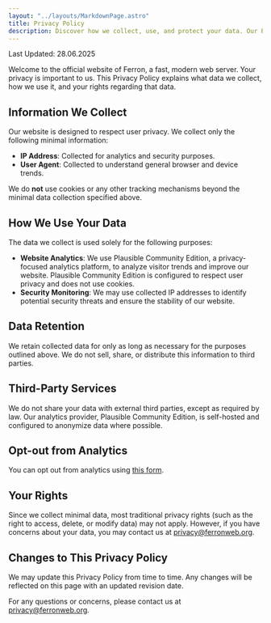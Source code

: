 ```yaml
---
layout: "../layouts/MarkdownPage.astro"
title: Privacy Policy
description: Discover how we collect, use, and protect your data. Our Privacy Policy details our commitment to safeguarding your information on our website.
---
```


Last Updated: 28.06.2025

Welcome to the official website of Ferron, a fast, modern web server. Your privacy is important to us. This Privacy Policy explains what data we collect, how we use it, and your rights regarding that data.

## Information We Collect

Our website is designed to respect user privacy. We collect only the following minimal information:

- **IP Address**: Collected for analytics and security purposes.
- **User Agent**: Collected to understand general browser and device trends.

We do **not** use cookies or any other tracking mechanisms beyond the minimal data collection specified above.

## How We Use Your Data

The data we collect is used solely for the following purposes:

- **Website Analytics**: We use Plausible Community Edition, a privacy-focused analytics platform, to analyze visitor trends and improve our website. Plausible Community Edition is configured to respect user privacy and does not use cookies.
- **Security Monitoring**: We may use collected IP addresses to identify potential security threats and ensure the stability of our website.

## Data Retention

We retain collected data for only as long as necessary for the purposes outlined above. We do not sell, share, or distribute this information to third parties.

## Third-Party Services

We do not share your data with external third parties, except as required by law. Our analytics provider, Plausible Community Edition, is self-hosted and configured to anonymize data where possible.

## Opt-out from Analytics

You can opt out from analytics using [this form](/analytics-optout).

## Your Rights

Since we collect minimal data, most traditional privacy rights (such as the right to access, delete, or modify data) may not apply. However, if you have concerns about your data, you may contact us at [privacy@ferronweb.org](mailto:privacy@ferronweb.org).

## Changes to This Privacy Policy

We may update this Privacy Policy from time to time. Any changes will be reflected on this page with an updated revision date.

For any questions or concerns, please contact us at [privacy@ferronweb.org](mailto:privacy@ferronweb.org).
